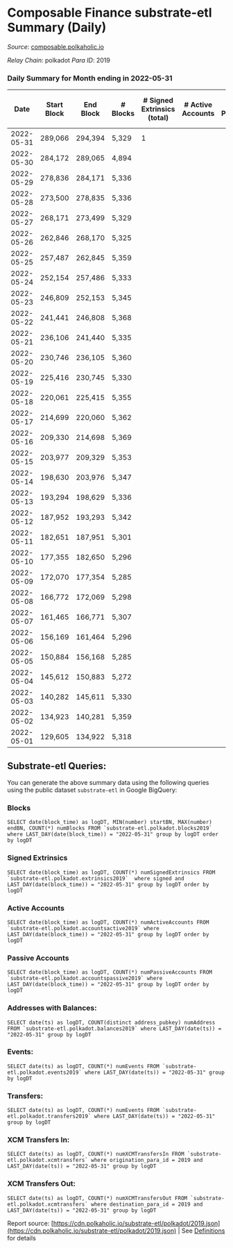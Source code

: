 # Composable Finance substrate-etl Summary (Daily)

_Source_: [composable.polkaholic.io](https://composable.polkaholic.io)

*Relay Chain*: polkadot
*Para ID*: 2019



### Daily Summary for Month ending in 2022-05-31


| Date | Start Block | End Block | # Blocks | # Signed Extrinsics (total) | # Active Accounts | # Passive | # New | # Addresses with Balances | # Events | # Transfers | # XCM Transfers In | # XCM Transfers Out | Issues | 
| ---- | ----------- | --------- | -------- | --------------------------- | ----------------- | --------- | ----- | ------------------------- | -------- | ----------- | ------------------ | ------------------- | ------ |
| 2022-05-31 | 289,066 | 294,394 | 5,329 | 1 |  |  |  | 6 | 10,662 |   |   |   |  |
| 2022-05-30 | 284,172 | 289,065 | 4,894 |  |  |  |  | 6 | 9,791 |   |   |   |  |
| 2022-05-29 | 278,836 | 284,171 | 5,336 |  |  |  |  | 6 | 10,675 |   |   |   |  |
| 2022-05-28 | 273,500 | 278,835 | 5,336 |  |  |  |  | 6 | 10,675 |   |   |   |  |
| 2022-05-27 | 268,171 | 273,499 | 5,329 |  |  |  |  | 6 | 10,661 |   |   |   |  |
| 2022-05-26 | 262,846 | 268,170 | 5,325 |  |  |  |  | 6 | 10,652 |   |   |   |  |
| 2022-05-25 | 257,487 | 262,845 | 5,359 |  |  |  |  | 6 | 10,721 |   |   |   |  |
| 2022-05-24 | 252,154 | 257,486 | 5,333 |  |  |  |  | 6 | 10,669 |   |   |   |  |
| 2022-05-23 | 246,809 | 252,153 | 5,345 |  |  |  |  | 6 | 10,696 |   |   |   |  |
| 2022-05-22 | 241,441 | 246,808 | 5,368 |  |  |  |  | 6 | 10,739 |   |   |   |  |
| 2022-05-21 | 236,106 | 241,440 | 5,335 |  |  |  |  | 6 | 10,673 |   |   |   |  |
| 2022-05-20 | 230,746 | 236,105 | 5,360 |  |  |  |  | 6 | 10,723 |   |   |   |  |
| 2022-05-19 | 225,416 | 230,745 | 5,330 |  |  |  |  | 6 | 10,663 |   |   |   |  |
| 2022-05-18 | 220,061 | 225,415 | 5,355 |  |  |  |  | 6 | 10,713 |   |   |   |  |
| 2022-05-17 | 214,699 | 220,060 | 5,362 |  |  |  |  | 6 | 10,727 |   |   |   |  |
| 2022-05-16 | 209,330 | 214,698 | 5,369 |  |  |  |  | 6 | 10,741 |   |   |   |  |
| 2022-05-15 | 203,977 | 209,329 | 5,353 |  |  |  |  | 6 | 10,709 |   |   |   |  |
| 2022-05-14 | 198,630 | 203,976 | 5,347 |  |  |  |  | 6 | 10,700 |   |   |   |  |
| 2022-05-13 | 193,294 | 198,629 | 5,336 |  |  |  |  | 6 | 10,675 |   |   |   |  |
| 2022-05-12 | 187,952 | 193,293 | 5,342 |  |  |  |  | 6 | 10,687 |   |   |   |  |
| 2022-05-11 | 182,651 | 187,951 | 5,301 |  |  |  |  | 6 | 10,605 |   |   |   |  |
| 2022-05-10 | 177,355 | 182,650 | 5,296 |  |  |  |  | 6 | 10,595 |   |   |   |  |
| 2022-05-09 | 172,070 | 177,354 | 5,285 |  |  |  |  | 6 | 10,573 |   |   |   |  |
| 2022-05-08 | 166,772 | 172,069 | 5,298 |  |  |  |  | 6 | 10,599 |   |   |   |  |
| 2022-05-07 | 161,465 | 166,771 | 5,307 |  |  |  |  | 6 | 10,617 |   |   |   |  |
| 2022-05-06 | 156,169 | 161,464 | 5,296 |  |  |  |  | 6 | 10,595 |   |   |   |  |
| 2022-05-05 | 150,884 | 156,168 | 5,285 |  |  |  |  | 6 | 10,576 |   |   |   |  |
| 2022-05-04 | 145,612 | 150,883 | 5,272 |  |  |  |  | 6 | 10,547 |   |   |   |  |
| 2022-05-03 | 140,282 | 145,611 | 5,330 |  |  |  |  | 6 | 10,663 |   |   |   |  |
| 2022-05-02 | 134,923 | 140,281 | 5,359 |  |  |  |  | 6 | 10,721 |   |   |   |  |
| 2022-05-01 | 129,605 | 134,922 | 5,318 |  |  |  |  | 6 | 10,638 |   |   |   |  |

## Substrate-etl Queries:
You can generate the above summary data using the following queries using the public dataset `substrate-etl` in Google BigQuery:


### Blocks
```
SELECT date(block_time) as logDT, MIN(number) startBN, MAX(number) endBN, COUNT(*) numBlocks FROM `substrate-etl.polkadot.blocks2019`  where LAST_DAY(date(block_time)) = "2022-05-31" group by logDT order by logDT
```


### Signed Extrinsics
```
SELECT date(block_time) as logDT, COUNT(*) numSignedExtrinsics FROM `substrate-etl.polkadot.extrinsics2019`  where signed and LAST_DAY(date(block_time)) = "2022-05-31" group by logDT order by logDT
```


### Active Accounts
```
SELECT date(block_time) as logDT, COUNT(*) numActiveAccounts FROM `substrate-etl.polkadot.accountsactive2019` where LAST_DAY(date(block_time)) = "2022-05-31" group by logDT order by logDT
```


### Passive Accounts
```
SELECT date(block_time) as logDT, COUNT(*) numPassiveAccounts FROM `substrate-etl.polkadot.accountspassive2019` where LAST_DAY(date(block_time)) = "2022-05-31" group by logDT order by logDT
```


### Addresses with Balances:
```
SELECT date(ts) as logDT, COUNT(distinct address_pubkey) numAddress FROM `substrate-etl.polkadot.balances2019` where LAST_DAY(date(ts)) = "2022-05-31" group by logDT
```


### Events:
```
SELECT date(ts) as logDT, COUNT(*) numEvents FROM `substrate-etl.polkadot.events2019` where LAST_DAY(date(ts)) = "2022-05-31" group by logDT
```


### Transfers:
```
SELECT date(ts) as logDT, COUNT(*) numEvents FROM `substrate-etl.polkadot.transfers2019` where LAST_DAY(date(ts)) = "2022-05-31" group by logDT
```


### XCM Transfers In:
```
SELECT date(ts) as logDT, COUNT(*) numXCMTransfersIn FROM `substrate-etl.polkadot.xcmtransfers` where origination_para_id = 2019 and LAST_DAY(date(ts)) = "2022-05-31" group by logDT
```


### XCM Transfers Out:
```
SELECT date(ts) as logDT, COUNT(*) numXCMTransfersOut FROM `substrate-etl.polkadot.xcmtransfers` where destination_para_id = 2019 and LAST_DAY(date(ts)) = "2022-05-31" group by logDT
```



Report source: [https://cdn.polkaholic.io/substrate-etl/polkadot/2019.json](https://cdn.polkaholic.io/substrate-etl/polkadot/2019.json) | See [Definitions](/DEFINITIONS.md) for details
